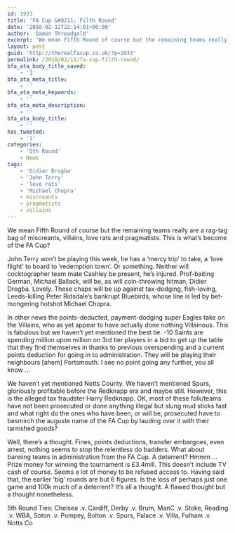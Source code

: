 ```yaml
---
id: 1933
title: 'FA Cup &#8211; Filth Round'
date: '2010-02-12T22:14:01+00:00'
author: 'Damon Threadgold'
excerpt: 'We mean Fifth Round of course but the remaining teams really are a rag-tag bag ...'
layout: post
guid: 'http://therealfacup.co.uk/?p=1933'
permalink: /2010/02/12/fa-cup-filth-round/
bfa_ata_body_title_saved:
    - '1'
bfa_ata_meta_title:
    - ''
bfa_ata_meta_keywords:
    - ''
bfa_ata_meta_description:
    - ''
bfa_ata_body_title:
    - ''
has_tweeted:
    - '1'
categories:
    - '5th Round'
    - News
tags:
    - 'Didier Drogba'
    - 'John Terry'
    - 'love rats'
    - 'Michael Chopra'
    - miscreants
    - pragmatists
    - villains
---
```


We mean Fifth Round of course but the remaining teams really are a rag-tag bag of miscreants, villains, love rats and pragmatists. This is what’s become of the FA Cup?

John Terry won’t be playing this week, he has a ‘mercy trip’ to take, a ‘love flight’ to board to ‘redemption town’. Or something. Neither will cocktographer team mate Cashley be present, he’s injured. Prof-baiting German, Michael Ballack, will be, as will coin-throwing hitman, Didier Drogba. Lovely. These chaps will be up against tax-dodging, fish-loving, Leeds-killing Peter Ridsdale’s bankrupt Bluebirds, whose line is led by bet-mongering hotshot Michael Chopra.

In other news the points-deducted, payment-dodging super Eagles take on the Villains, who as yet appear to have actually done nothing Villainous. This is fabulous but we haven’t yet mentioned the best tie. -10 Saints are spending million upon million on 3rd tier players in a bid to get up the table that they find themselves in thanks to previous overspending and a current points deduction for going in to administration. They will be playing their neighbours \[ahem\] Portsmouth. I see no point going any further, you all know …

We haven’t yet mentioned Notts County. We haven’t mentioned Spurs, gloriously profitable before the Redknapp era and maybe still. However, this is the alleged tax fraudster Harry Redknapp. OK, most of these folk/teams have not been prosecuted or done anything illegal but slung mud sticks fast and what right do the ones who have been, or will be, prosecuted have to besmirch the auguste name of the FA Cup by lauding over it with their tarnished goods?

Well, there’s a thought. Fines, points deductions, transfer embargoes, even arrest, nothing seems to stop the relentless do badders. What about banning teams in administration from the FA Cup. A deterrent? Hmmm … Prize money for winning the tournament is £3.4mill. This doesn’t include TV cash of course. Seems a lot of money to be refused access to. Having said that, the earlier ‘big’ rounds are but 6 figures. Is the loss of perhaps just one game and 100k much of a deterrent? It’s all a thought. A flawed thought but a thought nonetheless.

5th Round Ties: Chelsea .v. Cardiff, Derby .v. Brum, ManC .v. Stoke, Reading .v. WBA, Soton .v. Pompey, Bolton .v. Spurs, Palace .v. Villa, Fulham .v. Notts Co